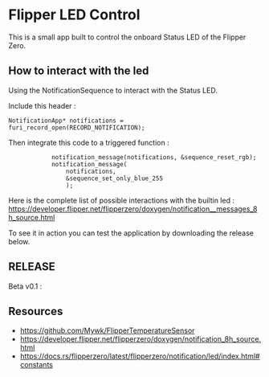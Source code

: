 # Flipper LED Control
This is a small app built to control the onboard Status LED of the Flipper Zero.

## How to interact with the led
Using the NotificationSequence to interact with the Status LED.  

Include this header :
```
NotificationApp* notifications = furi_record_open(RECORD_NOTIFICATION);
```
Then integrate this code to a triggered function : 
```
            notification_message(notifications, &sequence_reset_rgb);
            notification_message(
                notifications, 
                &sequence_set_only_blue_255
                ); 
```

Here is the complete list of possible interactions with the builtin led : https://developer.flipper.net/flipperzero/doxygen/notification__messages_8h_source.html

To see it in action you can test the application by downloading the release below.  

## RELEASE
Beta v0.1 : 

## Resources
- https://github.com/Mywk/FlipperTemperatureSensor
- https://developer.flipper.net/flipperzero/doxygen/notification_8h_source.html
- https://docs.rs/flipperzero/latest/flipperzero/notification/led/index.html#constants